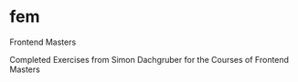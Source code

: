 # fem
Frontend Masters

Completed Exercises from Simon Dachgruber for the Courses of Frontend Masters
